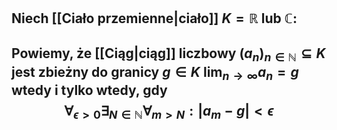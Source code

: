 ## Niech [[Ciało przemienne|ciało]] $K = \mathbb{R}$ lub $\mathbb{C}$:
## Powiemy, że [[Ciąg|ciąg]] liczbowy $(a_n)_{n\in\mathbb{N}}\subseteq K$ jest **zbieżny do granicy** $g\in {K}$ $\lim_{n\to\infty}a_n=g$ wtedy i tylko wtedy, gdy $$\forall_{\epsilon>0}\exists_{N\in\mathbb{N}}\forall_{m>N}:|a_m-g|<\epsilon$$